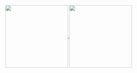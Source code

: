 <a href="https://github.com/AlexandreHGoncalves/github-readme-stats">
  <img height=200 align="center" src="https://github-readme-stats-alexandre-h-goncalves.vercel.app/api?username=AlexandreHGoncalves&show_icons=true&theme=tokyonight&include_all_commits=true" />
</a>
<a href="https://github.com/AlexandreHGoncalves/github-readme-stats">
  <img height=200 align="center" src="https://github-readme-stats-alexandre-h-goncalves.vercel.app/api/top-langs/?username=AlexandreHGoncalves&show_icons=true&theme=tokyonight&layout=compact&card_width=320" />
</a>
